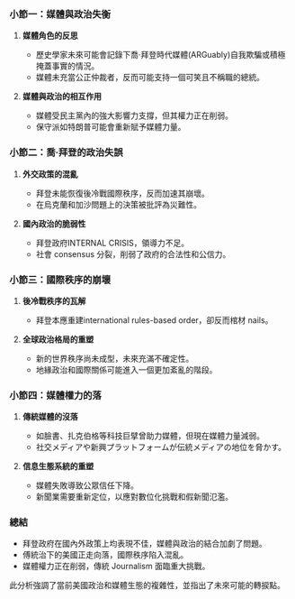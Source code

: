### 小節一：媒體與政治失衡
1. **媒體角色的反思**  
   - 歷史學家未來可能會記錄下喬·拜登時代媒體(ARGuably)自我欺騙或積極掩蓋事實的情況。
   - 媒體未充當公正仲裁者，反而可能支持一個可笑且不稱職的總統。

2. **媒體與政治的相互作用**  
   - 媒體受民主黨內的強大影響力支撐，但其權力正在削弱。
   - 保守派如特朗普可能會重新賦予媒體力量。

### 小節二：喬·拜登的政治失誤
1. **外交政策的混亂**  
   - 拜登未能恢復後冷戰國際秩序，反而加速其崩壞。
   - 在烏克蘭和加沙問題上的決策被批評為災難性。

2. **國內政治的脆弱性**  
   - 拜登政府INTERNAL CRISIS，領導力不足。
   - 社會 consensus 分裂，削弱了政府的合法性和公信力。

### 小節三：國際秩序的崩壞
1. **後冷戰秩序的瓦解**  
   - 拜登本應重建international rules-based order，卻反而棺材 nails。

2. **全球政治格局的重塑**  
   - 新的世界秩序尚未成型，未來充滿不確定性。
   - 地緣政治和國際關係可能進入一個更加紊亂的階段。

### 小節四：媒體權力的落
1. **傳統媒體的沒落**  
   - 如臉書、扎克伯格等科技巨擘曾助力媒體，但現在媒體力量減弱。
   - 社交メディアや新興プラットフォームが伝統メディアの地位を脅かす。

2. **信息生態系統的重塑**  
   - 媒體失敗導致公眾信任下降。
   - 新聞業需要重新定位，以應對數位化挑戰和假新聞氾濫。

### 總結
- 拜登政府在國內外政策上均表現不佳，媒體與政治的結合加劇了問題。
- 傅統治下的美國正走向落，國際秩序陷入混亂。
- 媒體權力正在削弱，傳統 Journalism 面臨重大挑戰。

此分析強調了當前美國政治和媒體生態的複雜性，並指出了未來可能的轉捩點。